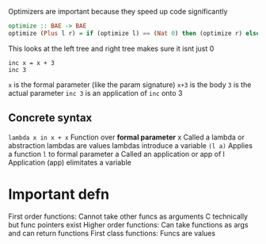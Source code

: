 Optimizers are important because they speed up code significantly
```haskell
optimize :: BAE -> BAE
optimize (Plus l r) = if (optimize l) == (Nat 0) then (optimize r) else if (optimize r) == (Nat 0) then (optimize r) else (Plus (optimize l) (optimize r))
```
This looks at the left tree and right tree makes sure it isnt just 0
```
inc x = x + 3
inc 3
```
`x` is the formal parameter (like the param signature)
`x+3` is the body
`3` is the actual parameter
`inc 3` is an application of `inc` onto 3

## Concrete syntax
`lambda x in x + x`
	Function over **formal parameter** x
	Called a lambda or abstraction
	lambdas are values
	lambdas introduce a variable 
`(l a)`
	Applies a function `l` to formal parameter a
	Called an application or app of l
	Application (app) elimitates a variable

# Important defn
First order functions: Cannot take other funcs as arguments 
	C technically but func pointers exist
Higher order functions: Can take functions as args and can return functions
First class functions: Funcs are values 
